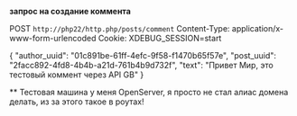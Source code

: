 **запрос на создание коммента**

POST `http://php22/http.php/posts/comment`
Content-Type: application/x-www-form-urlencoded
Cookie: XDEBUG_SESSION=start

{
"author_uuid": "01c891be-61ff-4efc-9f58-f1470b65f57e",
"post_uuid": "2facc892-4fd8-4b4b-a21d-761b4b9d732f",
"text": "Привет Мир, это тестовый коммент через API GB"
}

** Тестовая машина у меня OpenServer, я просто не стал алиас домена делать, 
из за этого такое в роутах!
